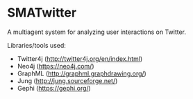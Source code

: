 # SMATwitter

A multiagent system for analyzing user interactions on Twitter. 

Libraries/tools used:
- Twitter4j (http://twitter4j.org/en/index.html)
- Neo4j (https://neo4j.com/)
- GraphML (http://graphml.graphdrawing.org/)
- Jung (http://jung.sourceforge.net/)
- Gephi (https://gephi.org/)

